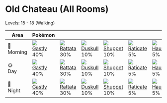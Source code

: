 # Old Chateau (All Rooms)
Levels: 15 - 18 (Walking)

Area         | Pokémon                       | &nbsp;                         | &nbsp;                         | &nbsp;                         | &nbsp;                         | &nbsp;                        | 
---          | ---                           | ---                            | ---                            | ---                            | ---                            | ---                           | 
🌅<br>Morning | ![][092]<br> [Gastly]<br> 40% | ![][019]<br> [Rattata]<br> 30% | ![][355]<br> [Duskull]<br> 10% | ![][353]<br> [Shuppet]<br> 10% | ![][020]<br> [Raticate]<br> 5% | ![][093]<br> [Haunter]<br> 5% | 
🌞<br>Day     | ![][092]<br> [Gastly]<br> 40% | ![][019]<br> [Rattata]<br> 30% | ![][355]<br> [Duskull]<br> 10% | ![][353]<br> [Shuppet]<br> 10% | ![][020]<br> [Raticate]<br> 5% | ![][093]<br> [Haunter]<br> 5% | 
🌙<br>Night   | ![][092]<br> [Gastly]<br> 40% | ![][019]<br> [Rattata]<br> 30% | ![][355]<br> [Duskull]<br> 10% | ![][353]<br> [Shuppet]<br> 10% | ![][020]<br> [Raticate]<br> 5% | ![][093]<br> [Haunter]<br> 5% | 

[Rattata]: ../../pokemon_changes/019/
[Raticate]: ../../pokemon_changes/020/
[Gastly]: ../../pokemon_changes/092/
[Haunter]: ../../pokemon_changes/093/
[Shuppet]: ../../pokemon_changes/353/
[Duskull]: ../../pokemon_changes/355/
[019]: ../img/pokemon/019.png
[020]: ../img/pokemon/020.png
[092]: ../img/pokemon/092.png
[093]: ../img/pokemon/093.png
[353]: ../img/pokemon/353.png
[355]: ../img/pokemon/355.png
